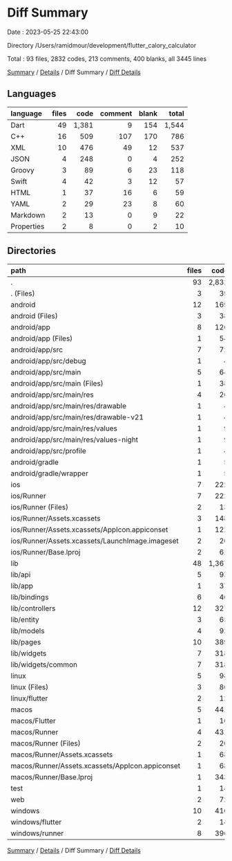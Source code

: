 # Diff Summary

Date : 2023-05-25 22:43:00

Directory /Users/ramidmour/development/flutter_calory_calculator

Total : 93 files,  2832 codes, 213 comments, 400 blanks, all 3445 lines

[Summary](results.md) / [Details](details.md) / Diff Summary / [Diff Details](diff-details.md)

## Languages
| language | files | code | comment | blank | total |
| :--- | ---: | ---: | ---: | ---: | ---: |
| Dart | 49 | 1,381 | 9 | 154 | 1,544 |
| C++ | 16 | 509 | 107 | 170 | 786 |
| XML | 10 | 476 | 49 | 12 | 537 |
| JSON | 4 | 248 | 0 | 4 | 252 |
| Groovy | 3 | 89 | 6 | 23 | 118 |
| Swift | 4 | 42 | 3 | 12 | 57 |
| HTML | 1 | 37 | 16 | 6 | 59 |
| YAML | 2 | 29 | 23 | 8 | 60 |
| Markdown | 2 | 13 | 0 | 9 | 22 |
| Properties | 2 | 8 | 0 | 2 | 10 |

## Directories
| path | files | code | comment | blank | total |
| :--- | ---: | ---: | ---: | ---: | ---: |
| . | 93 | 2,832 | 213 | 400 | 3,445 |
| . (Files) | 3 | 39 | 23 | 15 | 77 |
| android | 12 | 169 | 53 | 34 | 256 |
| android (Files) | 3 | 38 | 0 | 10 | 48 |
| android/app | 8 | 126 | 53 | 23 | 202 |
| android/app (Files) | 1 | 54 | 6 | 14 | 74 |
| android/app/src | 7 | 72 | 47 | 9 | 128 |
| android/app/src/debug | 1 | 4 | 4 | 1 | 9 |
| android/app/src/main | 5 | 64 | 39 | 7 | 110 |
| android/app/src/main (Files) | 1 | 38 | 7 | 1 | 46 |
| android/app/src/main/res | 4 | 26 | 32 | 6 | 64 |
| android/app/src/main/res/drawable | 1 | 4 | 7 | 2 | 13 |
| android/app/src/main/res/drawable-v21 | 1 | 4 | 7 | 2 | 13 |
| android/app/src/main/res/values | 1 | 9 | 9 | 1 | 19 |
| android/app/src/main/res/values-night | 1 | 9 | 9 | 1 | 19 |
| android/app/src/profile | 1 | 4 | 4 | 1 | 9 |
| android/gradle | 1 | 5 | 0 | 1 | 6 |
| android/gradle/wrapper | 1 | 5 | 0 | 1 | 6 |
| ios | 7 | 222 | 2 | 9 | 233 |
| ios/Runner | 7 | 222 | 2 | 9 | 233 |
| ios/Runner (Files) | 2 | 13 | 0 | 3 | 16 |
| ios/Runner/Assets.xcassets | 3 | 148 | 0 | 4 | 152 |
| ios/Runner/Assets.xcassets/AppIcon.appiconset | 1 | 122 | 0 | 1 | 123 |
| ios/Runner/Assets.xcassets/LaunchImage.imageset | 2 | 26 | 0 | 3 | 29 |
| ios/Runner/Base.lproj | 2 | 61 | 2 | 2 | 65 |
| lib | 48 | 1,367 | -1 | 147 | 1,513 |
| lib/api | 5 | 93 | -1 | 13 | 105 |
| lib/app | 1 | 37 | 0 | 0 | 37 |
| lib/bindings | 6 | 46 | 0 | 9 | 55 |
| lib/controllers | 12 | 327 | 0 | 55 | 382 |
| lib/entity | 3 | 65 | 0 | 13 | 78 |
| lib/models | 4 | 92 | 0 | 12 | 104 |
| lib/pages | 10 | 389 | 0 | 25 | 414 |
| lib/widgets | 7 | 318 | 0 | 20 | 338 |
| lib/widgets/common | 7 | 318 | 0 | 20 | 338 |
| linux | 5 | 98 | 27 | 38 | 163 |
| linux (Files) | 3 | 86 | 18 | 27 | 131 |
| linux/flutter | 2 | 12 | 9 | 11 | 32 |
| macos | 5 | 441 | 3 | 12 | 456 |
| macos/Flutter | 1 | 10 | 3 | 4 | 17 |
| macos/Runner | 4 | 431 | 0 | 8 | 439 |
| macos/Runner (Files) | 2 | 20 | 0 | 6 | 26 |
| macos/Runner/Assets.xcassets | 1 | 68 | 0 | 1 | 69 |
| macos/Runner/Assets.xcassets/AppIcon.appiconset | 1 | 68 | 0 | 1 | 69 |
| macos/Runner/Base.lproj | 1 | 343 | 0 | 1 | 344 |
| test | 1 | 14 | 10 | 7 | 31 |
| web | 2 | 72 | 16 | 7 | 95 |
| windows | 10 | 410 | 80 | 131 | 621 |
| windows/flutter | 2 | 14 | 9 | 11 | 34 |
| windows/runner | 8 | 396 | 71 | 120 | 587 |

[Summary](results.md) / [Details](details.md) / Diff Summary / [Diff Details](diff-details.md)